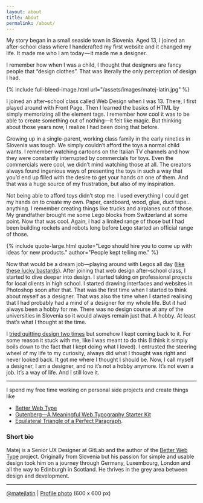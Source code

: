 ```yaml
---
layout: about
title: About
permalink: /about/
---
```

<p class="attention-grabber f-f-gibson">My story began in a small seaside town in Slovenia. Aged 13, I joined an after-school class where I handcrafted my first website and it changed my life. It made me who I am today&hairsp;—&hairsp;it made me a designer.</p>

I remember how when I was a child, I thought that designers are fancy people that “design clothes”. That was literally the only perception of design I had.

{% include full-bleed-image.html url="/assets/images/matej-latin.jpg" %}

I joined an after–school class called Web Design when I was 13. There, I first played around with Front Page. Then I learned the basics of HTML by simply memorizing all the element tags. I remember how cool it was to be able to create something out of nothing—it felt like magic. But thinking about those years now, I realize I had been doing that before.

Growing up in a single-parent, working class family in the early nineties in Slovenia was tough. We simply couldn’t afford the toys a normal child wants. I remember watching cartoons on the Italian TV channels and how they were constantly interrupted by commercials for toys. Even the commercials were cool, we didn’t mind watching those at all. The creators always found ingenious ways of presenting the toys in such a way that you’d end up filled with the desire to get your hands on one of them. And that was a huge source of my frustration, but also of  my inspiration.

Not being able to afford toys didn’t stop me. I used everything I could get my hands on to create my own. Paper, cardboard, wood, glue, duct tape… anything. I remember creating things like trucks and airplanes out of those. My grandfather brought me some Lego blocks from Switzerland at some point. Now that was cool. Again, I had a limited range of those but I had been building rockets and robots long before Lego started an official range of those.

{% include quote-large.html quote="Lego should hire you to come up with ideas for new products." author="People kept telling me." %}

Now that would be a dream job—playing around with Legos all day ([like these lucky bastards](http://lifehacker.com/career-spotlight-what-i-do-as-a-lego-model-designer-1686123935)). After joining that web design after–school class, I started to dive deeper into design. I started taking on professional projects for local clients in high school. I started drawing interfaces and websites in Photoshop soon after that. That was the first time when I started to think about myself as a designer. That was also the time when I started realising that I had probably had a mind of a designer for my whole life. But it had always been a hobby for me. There was no design course at any of the universities in Slovenia so it would always remain just that. A hobby. At least that’s what I thought at the time.

I [tried quitting design two times](/personal-notes/2016/08/18/i-quit-design-twice/) but somehow I kept coming back to it. For some reason it stuck with me, like I was meant to do this (I think it simply boils down to the fact that I kept doing what I loved). I entrusted the steering wheel of my life to my curiosity, always did what I thought was right and never looked back. It got me where I thought I should be. Now, I call myself a designer, I am a designer, and no it’s not a hobby anymore. It’s not even a job. It’s a way of life. And I still love it.

---
I spend my free time working on personal side projects and create things like
* [Better Web Type](https://betterwebtype.com)
* [Gutenberg—A Meaningful Web Typography Starter Kit](http://matejlatin.github.io/Gutenberg/)
* [Equilateral Triangle of a Perfect Paragraph](http://betterwebtype.com/triangle).

### Short bio

Matej is a Senior UX Designer at GitLab and the author of the [Better Web Type](https://betterwebtype.com) project. Originally from Slovenia but his passion for simple and usable design took him on a journey through Germany, Luxembourg, London and all the way to Edinburgh in Scotland. He thrives in the grey area between design and development.

---
[@matejlatin](https://twitter.com/matejlatin) | [Profile photo](/matejlatin.png) (600 x 600 px)